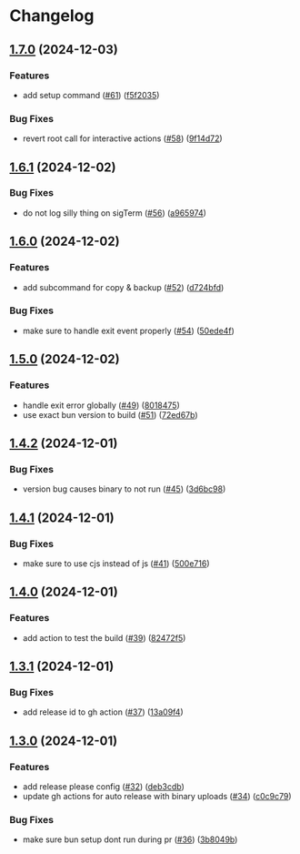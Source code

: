 # Changelog

## [1.7.0](https://github.com/y3owk1n/cpenv/compare/v1.6.1...v1.7.0) (2024-12-03)


### Features

* add setup command ([#61](https://github.com/y3owk1n/cpenv/issues/61)) ([f5f2035](https://github.com/y3owk1n/cpenv/commit/f5f203505fedc807761b2ce287704431e5688cd7))


### Bug Fixes

* revert root call for interactive actions ([#58](https://github.com/y3owk1n/cpenv/issues/58)) ([9f14d72](https://github.com/y3owk1n/cpenv/commit/9f14d72584f717664a1fd719bcd8023e63ff11b7))

## [1.6.1](https://github.com/y3owk1n/cpenv/compare/v1.6.0...v1.6.1) (2024-12-02)


### Bug Fixes

* do not log silly thing on sigTerm ([#56](https://github.com/y3owk1n/cpenv/issues/56)) ([a965974](https://github.com/y3owk1n/cpenv/commit/a9659745832348a1f0cd396450b3b8c3685a641d))

## [1.6.0](https://github.com/y3owk1n/cpenv/compare/v1.5.0...v1.6.0) (2024-12-02)


### Features

* add subcommand for copy & backup ([#52](https://github.com/y3owk1n/cpenv/issues/52)) ([d724bfd](https://github.com/y3owk1n/cpenv/commit/d724bfd0bc2ab7bbe1949eb46473104c9d10b7b4))


### Bug Fixes

* make sure to handle exit event properly ([#54](https://github.com/y3owk1n/cpenv/issues/54)) ([50ede4f](https://github.com/y3owk1n/cpenv/commit/50ede4f378e5637efa6508aa818011049a0b050b))

## [1.5.0](https://github.com/y3owk1n/cpenv/compare/v1.4.2...v1.5.0) (2024-12-02)


### Features

* handle exit error globally ([#49](https://github.com/y3owk1n/cpenv/issues/49)) ([8018475](https://github.com/y3owk1n/cpenv/commit/8018475aea283490961aee17eac2051e591df18a))
* use exact bun version to build ([#51](https://github.com/y3owk1n/cpenv/issues/51)) ([72ed67b](https://github.com/y3owk1n/cpenv/commit/72ed67bbcf75647b420665ef05310d2467f462e3))

## [1.4.2](https://github.com/y3owk1n/cpenv/compare/v1.4.1...v1.4.2) (2024-12-01)


### Bug Fixes

* version bug causes binary to not run ([#45](https://github.com/y3owk1n/cpenv/issues/45)) ([3d6bc98](https://github.com/y3owk1n/cpenv/commit/3d6bc98c40c2321620aac6085e27be94a6df5b14))

## [1.4.1](https://github.com/y3owk1n/cpenv/compare/v1.4.0...v1.4.1) (2024-12-01)


### Bug Fixes

* make sure to use cjs instead of js ([#41](https://github.com/y3owk1n/cpenv/issues/41)) ([500e716](https://github.com/y3owk1n/cpenv/commit/500e7160e4d0636f504874a9e8ebb7a6a23918e0))

## [1.4.0](https://github.com/y3owk1n/cpenv/compare/v1.3.1...v1.4.0) (2024-12-01)


### Features

* add action to test the build ([#39](https://github.com/y3owk1n/cpenv/issues/39)) ([82472f5](https://github.com/y3owk1n/cpenv/commit/82472f5730036cc2b173c8219186e103359ab3a4))

## [1.3.1](https://github.com/y3owk1n/cpenv/compare/v1.3.0...v1.3.1) (2024-12-01)


### Bug Fixes

* add release id to gh action ([#37](https://github.com/y3owk1n/cpenv/issues/37)) ([13a09f4](https://github.com/y3owk1n/cpenv/commit/13a09f4dcc6d9f21faee17bf235ae2329a48f861))

## [1.3.0](https://github.com/y3owk1n/cpenv/compare/v1.2.0...v1.3.0) (2024-12-01)


### Features

* add release please config ([#32](https://github.com/y3owk1n/cpenv/issues/32)) ([deb3cdb](https://github.com/y3owk1n/cpenv/commit/deb3cdb12d27b9d8207539487a6cfee5ec39b0b3))
* update gh actions for auto release with binary uploads ([#34](https://github.com/y3owk1n/cpenv/issues/34)) ([c0c9c79](https://github.com/y3owk1n/cpenv/commit/c0c9c79a12b1fa775715bacd516538f50618341e))


### Bug Fixes

* make sure bun setup dont run during pr ([#36](https://github.com/y3owk1n/cpenv/issues/36)) ([3b8049b](https://github.com/y3owk1n/cpenv/commit/3b8049b0604aebf41c445f314a2c6a00dd882a48))
